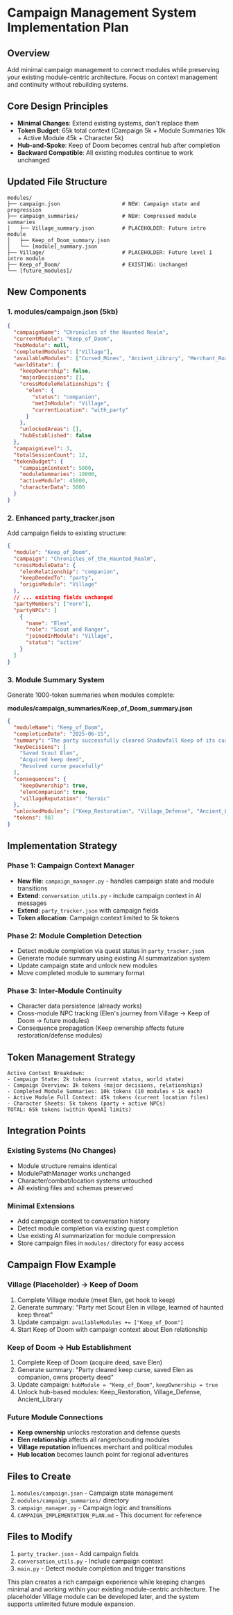 # Campaign Management System Implementation Plan

## Overview
Add minimal campaign management to connect modules while preserving your existing module-centric architecture. Focus on context management and continuity without rebuilding systems.

## Core Design Principles
- **Minimal Changes**: Extend existing systems, don't replace them
- **Token Budget**: 65k total context (Campaign 5k + Module Summaries 10k + Active Module 45k + Character 5k)
- **Hub-and-Spoke**: Keep of Doom becomes central hub after completion
- **Backward Compatible**: All existing modules continue to work unchanged

## Updated File Structure
```
modules/
├── campaign.json                    # NEW: Campaign state and progression
├── campaign_summaries/              # NEW: Compressed module summaries
│   ├── Village_summary.json         # PLACEHOLDER: Future intro module
│   ├── Keep_of_Doom_summary.json
│   └── [module]_summary.json
├── Village/                         # PLACEHOLDER: Future level 1 intro module
├── Keep_of_Doom/                    # EXISTING: Unchanged 
└── [future_modules]/
```

## New Components

### 1. modules/campaign.json (5kb)
```json
{
  "campaignName": "Chronicles of the Haunted Realm",
  "currentModule": "Keep_of_Doom", 
  "hubModule": null,
  "completedModules": ["Village"],
  "availableModules": ["Cursed_Mines", "Ancient_Library", "Merchant_Road"],
  "worldState": {
    "keepOwnership": false,
    "majorDecisions": [],
    "crossModuleRelationships": {
      "elen": {
        "status": "companion",
        "metInModule": "Village", 
        "currentLocation": "with_party"
      }
    },
    "unlockedAreas": [],
    "hubEstablished": false
  },
  "campaignLevel": 3,
  "totalSessionCount": 12,
  "tokenBudget": {
    "campaignContext": 5000,
    "moduleSummaries": 10000,
    "activeModule": 45000,
    "characterData": 5000
  }
}
```

### 2. Enhanced party_tracker.json
Add campaign fields to existing structure:
```json
{
  "module": "Keep_of_Doom",
  "campaign": "Chronicles_of_the_Haunted_Realm",
  "crossModuleData": {
    "elenRelationship": "companion",
    "keepDeededTo": "party",
    "originModule": "Village"
  },
  // ... existing fields unchanged
  "partyMembers": ["norn"],
  "partyNPCs": [
    {
      "name": "Elen",
      "role": "Scout and Ranger",
      "joinedInModule": "Village",
      "status": "active"
    }
  ]
}
```

### 3. Module Summary System
Generate 1000-token summaries when modules complete:

**modules/campaign_summaries/Keep_of_Doom_summary.json**
```json
{
  "moduleName": "Keep_of_Doom",
  "completionDate": "2025-06-15",
  "summary": "The party successfully cleared Shadowfall Keep of its curse, rescued Scout Elen who became a trusted companion, and acquired the deed to the keep through heroic actions. Sir Garran Vael was laid to rest, the shadow relic was [destroyed/bound], and the village of Harrow's Hollow was saved.",
  "keyDecisions": [
    "Saved Scout Elen",
    "Acquired keep deed",
    "Resolved curse peacefully"
  ],
  "consequences": {
    "keepOwnership": true,
    "elenCompanion": true,
    "villageReputation": "heroic"
  },
  "unlockedModules": ["Keep_Restoration", "Village_Defense", "Ancient_Library"],
  "tokens": 987
}
```

## Implementation Strategy

### Phase 1: Campaign Context Manager
- **New file**: `campaign_manager.py` - handles campaign state and module transitions
- **Extend**: `conversation_utils.py` - include campaign context in AI messages  
- **Extend**: `party_tracker.json` with campaign fields
- **Token allocation**: Campaign context limited to 5k tokens

### Phase 2: Module Completion Detection
- Detect module completion via quest status in `party_tracker.json`
- Generate module summary using existing AI summarization system
- Update campaign state and unlock new modules
- Move completed module to summary format

### Phase 3: Inter-Module Continuity
- Character data persistence (already works)
- Cross-module NPC tracking (Elen's journey from Village → Keep of Doom → future modules)
- Consequence propagation (Keep ownership affects future restoration/defense modules)

## Token Management Strategy
```
Active Context Breakdown:
- Campaign State: 2k tokens (current status, world state)
- Campaign Overview: 3k tokens (major decisions, relationships)
- Completed Module Summaries: 10k tokens (10 modules × 1k each)
- Active Module Full Context: 45k tokens (current location files)
- Character Sheets: 5k tokens (party + active NPCs)
TOTAL: 65k tokens (within OpenAI limits)
```

## Integration Points

### Existing Systems (No Changes)
- Module structure remains identical
- ModulePathManager works unchanged
- Character/combat/location systems untouched
- All existing files and schemas preserved

### Minimal Extensions
- Add campaign context to conversation history
- Detect module completion via existing quest completion
- Use existing AI summarization for module compression
- Store campaign files in `modules/` directory for easy access

## Campaign Flow Example

### Village (Placeholder) → Keep of Doom
1. Complete Village module (meet Elen, get hook to keep)
2. Generate summary: "Party met Scout Elen in village, learned of haunted keep threat"
3. Update campaign: `availableModules += ["Keep_of_Doom"]`
4. Start Keep of Doom with campaign context about Elen relationship

### Keep of Doom → Hub Establishment  
1. Complete Keep of Doom (acquire deed, save Elen)
2. Generate summary: "Party cleared keep curse, saved Elen as companion, owns property deed"
3. Update campaign: `hubModule = "Keep_of_Doom"`, `keepOwnership = true`
4. Unlock hub-based modules: Keep_Restoration, Village_Defense, Ancient_Library

### Future Module Connections
- **Keep ownership** unlocks restoration and defense quests
- **Elen relationship** affects all ranger/scouting modules
- **Village reputation** influences merchant and political modules
- **Hub location** becomes launch point for regional adventures

## Files to Create
1. `modules/campaign.json` - Campaign state management
2. `modules/campaign_summaries/` directory
3. `campaign_manager.py` - Campaign logic and transitions
4. `CAMPAIGN_IMPLEMENTATION_PLAN.md` - This document for reference

## Files to Modify
1. `party_tracker.json` - Add campaign fields
2. `conversation_utils.py` - Include campaign context
3. `main.py` - Detect module completion and trigger transitions

This plan creates a rich campaign experience while keeping changes minimal and working within your existing module-centric architecture. The placeholder Village module can be developed later, and the system supports unlimited future module expansion.